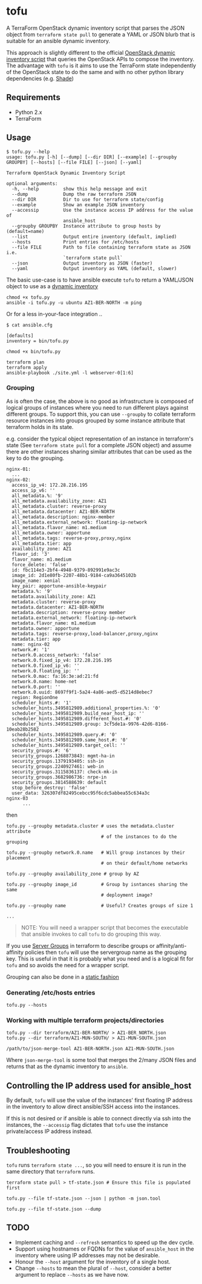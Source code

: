 # tofu

A TerraForm OpenStack dynamic inventory script that parses the JSON object
from `terraform state pull` to generate a YAML or JSON blurb that is suitable
for an ansible dynamic inventory.

This approach is slightly different to the official
[OpenStack dynamic inventory script](http://docs.ansible.com/ansible/2.5/user_guide/intro_dynamic_inventory.html#example-openstack-external-inventory-script)
that queries the OpenStack APIs to compose the inventory. The advantage with
`tofu` is it aims to use the TerraForm state independently of the OpenStack state
to do the same and with no other python library dependencies
(e.g. [Shade](https://pypi.python.org/pypi/shade))

## Requirements

* Python 2.x
* TerraForm

## Usage

```
$ tofu.py --help
usage: tofu.py [-h] [--dump] [--dir DIR] [--example] [--groupby GROUPBY] [--hosts] [--file FILE] [--json] [--yaml]

Terraform OpenStack Dynamic Inventory Script

optional arguments:
  -h, --help         show this help message and exit
  --dump             Dump the raw terraform JSON
  --dir DIR          Dir to use for terraform state/config
  --example          Show an example JSON inventory
  --accessip         Use the instance access IP address for the value of
                     ansible_host
  --groupby GROUPBY  Instance attribute to group hosts by (default=name)
  --list             Output entire inventory (default, implied)
  --hosts            Print entries for /etc/hosts
  --file FILE        Path to file containing terraform state as JSON i.e.
                     `terraform state pull`
  --json             Output inventory as JSON (faster)
  --yaml             Output inventory as YAML (default, slower)

```

The basic use-case is to have ansible execute `tofu` to return a YAML/JSON
object to use as a
[dynamic inventory](http://docs.ansible.com/ansible/latest/user_guide/intro_dynamic_inventory.html)

```
chmod +x tofu.py
ansible -i tofu.py -u ubuntu AZ1-BER-NORTH -m ping
```

Or for a less in-your-face integration ..

```
$ cat ansible.cfg

[defaults]
inventory = bin/tofu.py
 ```

```
chmod +x bin/tofu.py

terraform plan
terraform apply
ansible-playbook ./site.yml -l webserver-0[1:6]
```

### Grouping

As is often the case, the above is no good as infrastructure is composed of
logical groups of instances where you need to run different plays against
different groups. To support this, you can use `--groupby` to collate
terraform resource instances into groups grouped by some instance attribute
that terraform holds in its state.

e.g. consider the typical object representation of an instance in
terraform's state (See `terraform state pull` for a complete JSON object)
and assume there are other instances sharing similar attributes that can
be used as the key to do the grouping.

```
nginx-01:
  ...
nginx-02:
  access_ip_v4: 172.28.216.195
  access_ip_v6: ''
  all_metadata.%: '9'
  all_metadata.availability_zone: AZ1
  all_metadata.cluster: reverse-proxy
  all_metadata.datacenter: AZ1-BER-NORTH
  all_metadata.description: nginx-member
  all_metadata.external_network: floating-ip-network
  all_metadata.flavor_name: m1.medium
  all_metadata.owner: apportune
  all_metadata.tags: reverse-proxy,proxy,nginx
  all_metadata.tier: app
  availability_zone: AZ1
  flavor_id: '3'
  flavor_name: m1.medium
  force_delete: 'false'
  id: fbc114e3-2bf4-4948-9379-892991e9ac3c
  image_id: 2d1e80fb-2207-48b1-9184-ca9a3645102b
  image_name: xenial
  key_pair: apportune-ansible-keypair
  metadata.%: '9'
  metadata.availability_zone: AZ1
  metadata.cluster: reverse-proxy
  metadata.datacenter: AZ1-BER-NORTH
  metadata.description: reverse-proxy member
  metadata.external_network: floating-ip-network
  metadata.flavor_name: m1.medium
  metadata.owner: apportune
  metadata.tags: reverse-proxy,load-balancer,proxy,nginx
  metadata.tier: app
  name: nginx-02
  network.#: '1'
  network.0.access_network: 'false'
  network.0.fixed_ip_v4: 172.28.216.195
  network.0.fixed_ip_v6: ''
  network.0.floating_ip: ''
  network.0.mac: fa:16:3e:ad:21:fd
  network.0.name: home-net
  network.0.port: ''
  network.0.uuid: 8697f9f1-5a24-4a86-aed5-d5214d8ebec7
  region: RegionOne
  scheduler_hints.#: '1'
  scheduler_hints.3495812989.additional_properties.%: '0'
  scheduler_hints.3495812989.build_near_host_ip: ''
  scheduler_hints.3495812989.different_host.#: '0'
  scheduler_hints.3495812989.group: 3cf5de1a-9976-42d6-8166-10eab28b2582
  scheduler_hints.3495812989.query.#: '0'
  scheduler_hints.3495812989.same_host.#: '0'
  scheduler_hints.3495812989.target_cell: ''
  security_groups.#: '6'
  security_groups.1268873843: mgmt-ha-in
  security_groups.1379193405: ssh-in
  security_groups.2240927461: web-in
  security_groups.3115836137: check-mk-in
  security_groups.3682986736: nrpe-in
  security_groups.3814588639: default
  stop_before_destroy: 'false'
  user_data: 326307df82495cebcc95f6cdc5abbea55c634a3c
nginx-03
      ...
```

then

```
tofu.py --groupby metadata.cluster # uses the metadata.cluster attribute
                                   # of the instances to do the grouping

tofu.py --groupby network.0.name   # Will group instances by their placement
                                   # on their default/home networks

tofu.py --groupby availability_zone # group by AZ

tofu.py --groupby image_id         # Group by isntances sharing the same
                                   # deployment image?

tofu.py --groupby name             # Useful? Creates groups of size 1

...
```

> NOTE: You will need a wrapper script that becomes the executable that
> ansible invokes to call `tofu` to do grouping this way.

If you use
[Server Groups](https://www.terraform.io/docs/providers/openstack/r/compute_servergroup_v2.html)
in terraform to describe groups or affinity/anti-affinity policies then `tofu`
will use the servergroup name as the grouping key. This is useful in that it is
probably what you need and is a logical fit for `tofu` and so avoids the need
for a wrapper script.

Grouping can also be done in a
[static fashion](http://docs.ansible.com/ansible/latest/user_guide/intro_dynamic_inventory.html#static-groups-of-dynamic-groups)

### Generating /etc/hosts entries

    tofu.py --hosts

### Working with multiple terraform projects/directories

    tofu.py --dir terraform/AZ1-BER-NORTH/ > AZ1-BER_NORTH.json
    tofu.py --dir terraform/AZ1-MUN-SOUTH/ > AZ1-MUN-SOUTH.json

    /path/to/json-merge-tool AZ1-BER-NORTH.json AZ1-MUN-SOUTH.json

Where `json-merge-tool` is some tool that merges the 2/many JSON files and
returns that as the dynamic inventory to `ansible`.

## Controlling the IP address used for ansible_host

By default, `tofu` will use the value of the instances' first floating IP
address in the inventory to allow direct ansible/SSH access into the instances.

If this is not desired or if ansible is able to connect directly via ssh into
the instances, the `--accessip` flag dictates that `tofu` use the instance
private/access IP address instead.

## Troubleshooting

`tofu` runs `terraform state ...`, so you will need to ensure it is run in
the same directory that `terraform` runs.

    terraform state pull > tf-state.json # Ensure this file is populated first

    tofu.py --file tf-state.json --json | python -m json.tool

    tofu.py --file tf-state.json --dump

## TODO

* Implement caching and `--refresh` semantics to speed up the dev cycle.
* Support using hostnames or FQDNs for the value of `ansible_host` in
  the inventory where using IP addresses may not be desirable.
* Honour the `--host` argument for the inventory of a single host.
* Change `--hosts` to mean the plural of `--host`, consider a better
  argument to replace `--hosts` as we have now.
